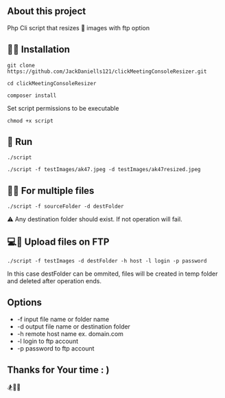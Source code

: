 
## About this project

Php Cli script that resizes :sunrise_over_mountains: images with ftp option

## :wrench::bulb: Installation
```
git clone https://github.com/JackDaniells121/clickMeetingConsoleResizer.git
```
```
cd clickMeetingConsoleResizer
```
```
composer install
```

Set script permissions to be executable
```
chmod +x script
```

## :runner: Run 
```
./script
```

```
./script -f testImages/ak47.jpeg -d testImages/ak47resized.jpeg
```

## :floppy_disk::1234: For multiple files 

```
./script -f sourceFolder -d destFolder
```

:warning: Any destination folder should exist. If not operation will fail.

## :computer::satellite: Upload files on FTP

```
./script -f testImages -d destFolder -h host -l login -p password
```

In this case destFolder can be ommited, files will be created in temp folder and deleted after operation ends. 

## Options

 - -f input file name or folder name
 - -d output file name or destination folder
 - -h remote host name ex. domain.com
 - -l login to ftp account 
 - -p password to ftp account

## Thanks for Your time : )

:snowboarder::pizza::gem: